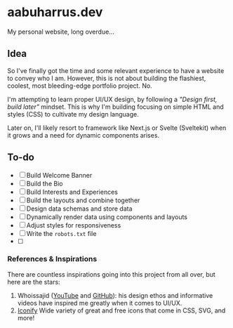 # aabuharrus.dev
My personal website, long overdue...

## Idea
So I've finally got the time and some relevant experience to have a website to convey who I am.
However, this is not about building the flashiest, coolest, most bleeding-edge portfolio project. No.

I'm attempting to learn proper UI/UX design, by following a *"Design first, build later"* mindset. This is why I'm building focusing on simple HTML and styles (CSS) to cultivate my design language.

Later on, I'll likely resort to framework like Next.js or Svelte (Sveltekit) when it grows and a need for dynamic components arises.

## To-do
- [ ] Build Welcome Banner
- [ ] Build the Bio
- [ ] Build Interests and Experiences
- [ ] Build the layouts and combine together
- [ ] Design data schemas and store data
- [ ] Dynamically render data using components and layouts
- [ ] Adjust styles for responsiveness
- [ ] Write the `robots.txt` file
- [ ] 



### References & Inspirations
There are countless inspirations going into this project from all over, but here are the stars:

1. Whoissajid ([YouTube](https://www.youtube.com/@whosajid) and [GitHub](https://github.com/whosajid)): his design ethos and informative videos have inspired me greatly when it comes to UI/UX.
2. [Iconify](https://icon-sets.iconify.design/) Wide variety of great and free icons that come in CSS, SVG, and more! 
